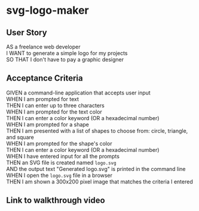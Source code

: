 # svg-logo-maker


## User Story
AS a freelance web developer   
I WANT to generate a simple logo for my projects  
SO THAT I don't have to pay a graphic designer  


## Acceptance Criteria
GIVEN a command-line application that accepts user input  
WHEN I am prompted for text   
THEN I can enter up to three characters  
WHEN I am prompted for the text color  
THEN I can enter a color keyword (OR a hexadecimal number)  
WHEN I am prompted for a shape   
THEN I am presented with a list of shapes to choose from: circle, triangle, and square  
WHEN I am prompted for the shape's color  
THEN I can enter a color keyword (OR a hexadecimal number)  
WHEN I have entered input for all the prompts  
THEN an SVG file is created named `logo.svg`  
AND the output text "Generated logo.svg" is printed in the command line  
WHEN I open the `logo.svg` file in a browser  
THEN I am shown a 300x200 pixel image that matches the criteria I entered  


## Link to walkthrough video

